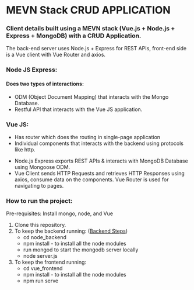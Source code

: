 # MEVN Stack CRUD APPLICATION

### Client details built using a MEVN stack (Vue.js + Node.js + Express + MongoDB) with a CRUD Application. 

The back-end server uses Node.js + Express for REST APIs, front-end side is a Vue client with Vue Router and axios.


### Node JS Express:

#### Does two types of interactions:
* ODM (Object Document Mapping) that interacts with the Mongo Database.
* Restful API that interacts with the Vue JS application.

### Vue JS:

* Has router which does the routing in single-page application
* Individual components that interacts with the backend using protocols like http.

- Node.js Express exports REST APIs & interacts with MongoDB Database using Mongoose ODM.
- Vue Client sends HTTP Requests and retrieves HTTP Responses using axios, consume data on the components. Vue Router is used for navigating to pages.


### How to run the project:

Pre-requisites: Install mongo, node, and Vue

1. Clone this repository.
2. To keep the backend running:  ([Backend Steps](https://github.com/AjayKumarR24430/Vue-Crud-Operations/blob/main/node_backend/README.md)) 
	* cd node_backend
	* npm install - to install all the node modules
	* run mongod to start the mongodb server locally
	* node server.js
3. To keep the frontend running:
	* cd vue_frontend
	* npm install - to install all the node modules
	* npm run serve

